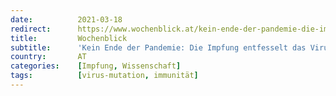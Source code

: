 ```yaml
---
date:          2021-03-18
redirect:      https://www.wochenblick.at/kein-ende-der-pandemie-die-impfung-entfesselt-das-virus/
title:         Wochenblick
subtitle:      'Kein Ende der Pandemie: Die Impfung entfesselt das Virus'
country:       AT
categories:    [Impfung, Wissenschaft]
tags:          [virus-mutation, immunität]
---
```

